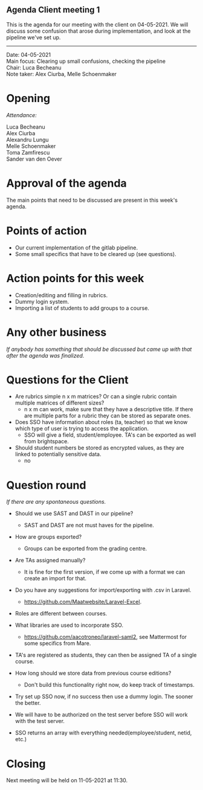 ## Agenda Client meeting 1

This is the agenda for our meeting with the client on 04-05-2021. We will discuss some confusion that arose during implementation, and look at the pipeline we've set up.

---

Date:           04-05-2021\
Main focus:     Clearing up small confusions, checking the pipeline\
Chair:          Luca Becheanu\
Note taker:     Alex Ciurba, Melle Schoenmaker


# Opening
*Attendance:*

Luca Becheanu\
Alex Ciurba\
Alexandru Lungu\
Melle Schoenmaker\
Toma Zamfirescu\
Sander van den Oever

# Approval of the agenda

The main points that need to be discussed are present in this week's agenda.

# Points of action

- Our current implementation of the gitlab pipeline.
- Some small specifics that have to be cleared up (see questions).

# Action points for this week

- Creation/editing and filling in rubrics.
- Dummy login system.
- Importing a list of students to add groups to a course.

# Any other business
*If anybody has something that should be discussed but came up with that after the agenda was finalized.*

# Questions for the Client

- Are rubrics simple n x m matrices? Or can a single rubric contain multiple matrices of different sizes?
    - n x m can work, make sure that they have a descriptive title. If there are multiple parts for a rubric they can be stored as separate ones.
- Does SSO have information about roles (ta, teacher) so that we know which type of user is trying to access the application.
    - SSO will give a field, student/employee. TA's can be exported as well from brightspace. 
- Should student numbers be stored as encrypted values, as they are linked to potentially sensitive data.
    - no

# Question round
*If there are any spontaneous questions.*
- Should we use SAST and DAST in our pipeline?
    - SAST and DAST are not must haves for the pipeline.
- How are groups exported?
    - Groups can be exported from the grading centre.
- Are TAs assigned manually?
    - It is fine for the first version, if we come up with a format we can create an import for that.
- Do you have any suggestions for import/exporting with .csv in Laravel.
    - https://github.com/Maatwebsite/Laravel-Excel.
      
- Roles are different between courses.
    
- What libraries are used to incorporate SSO.
    - https://github.com/aacotroneo/laravel-saml2, see Mattermost for some specifics from Mare.
    
- TA's are registered as students, they can then be assigned TA of a single course.
    
- How long should we store data from previous course editions?
    - Don't build this functionality right now, do keep track of timestamps.
    
- Try set up SSO now, if no success then use a dummy login. The sooner the better.

- We will have to be authorized on the test server before SSO will work with the test server.

- SSO returns an array with everything needed(employee/student, netid, etc.)

# Closing

Next meeting will be held on 11-05-2021 at 11:30.
